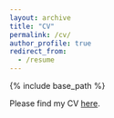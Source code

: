 ```yaml
---
layout: archive
title: "CV"
permalink: /cv/
author_profile: true
redirect_from:
  - /resume
---
```


{% include base_path %}

Please find my CV [here](xxxxxx). 

